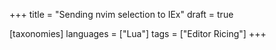 +++
title = "Sending nvim selection to IEx"
draft = true

[taxonomies]
languages = ["Lua"]
tags = ["Editor Ricing"]
+++


